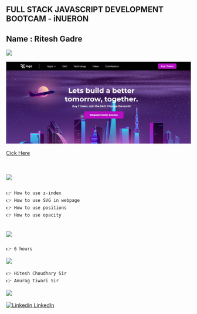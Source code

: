 ## FULL STACK JAVASCRIPT DEVELOPMENT BOOTCAM - iNUERON

## Name : Ritesh Gadre

![](https://img.shields.io/badge/Project%205-Deployed-green)

![](./images/Project5.jpg)

[Cick Here](https://ritesh-project-4-digital-marketing-pa.netlify.app/)

# ![](https://img.shields.io/badge/-Learnings-orange)

```
👉 How to use z-index
👉 How to use SVG in webpage
👉 How to use positions
👉 How to use opacity
```

## ![](https://img.shields.io/badge/-Time%20Taken-orange)
```
👉 6 hours
```

![](https://img.shields.io/badge/-Speacial%20Thanks-orange)
```
👉 Hitesh Choudhary Sir
👉 Anurag Tiwari Sir
```

![](https://img.shields.io/badge/-Connect%20with%20me-blue)

[![Linkedin](https://i.stack.imgur.com/gVE0j.png) LinkedIn](https://www.linkedin.com/in/ritesh-gadre-80a0a9188/)
